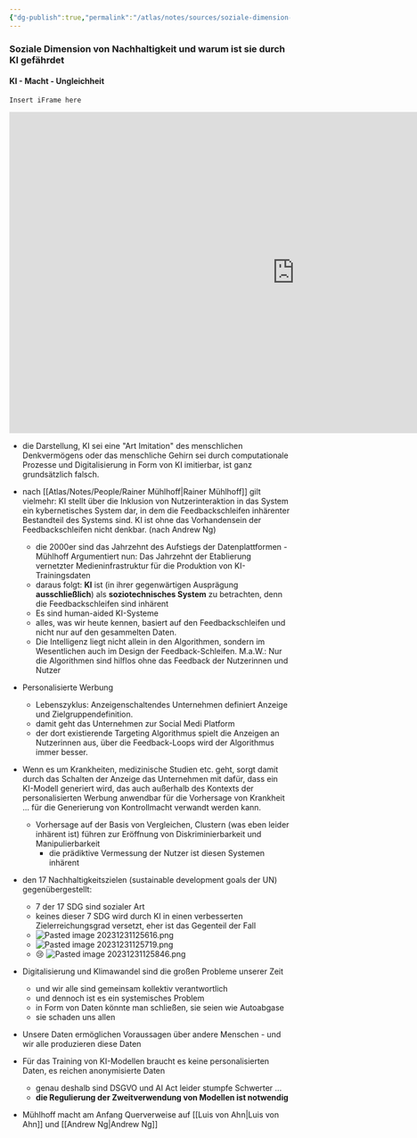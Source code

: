 ```yaml
---
{"dg-publish":true,"permalink":"/atlas/notes/sources/soziale-dimension-von-nachhaltigkeit-und-warum-ist-sie-durch-ki-gefaehrdet/","tags":["class/sourceNote"],"noteIcon":""}
---
```


### Soziale Dimension von Nachhaltigkeit und warum ist sie durch KI gefährdet
#### KI - Macht - Ungleichheit
`Insert iFrame here`
<iframe width="1024" height="576" src="https://media.ccc.de/v/37c3-11937-ki_macht_ungleichheit/oembed" frameborder="0" allowfullscreen></iframe>

- die Darstellung, KI sei eine "Art Imitation" des menschlichen Denkvermögens oder das menschliche Gehirn sei durch computationale Prozesse und Digitalisierung in Form von KI imitierbar, ist ganz grundsätzlich falsch. 
- nach [[Atlas/Notes/People/Rainer Mühlhoff\|Rainer Mühlhoff]] gilt vielmehr: KI stellt über die Inklusion von Nutzerinteraktion in das System ein kybernetisches System dar, in dem die Feedbackschleifen inhärenter Bestandteil des Systems sind. KI ist ohne das Vorhandensein der Feedbackschleifen nicht denkbar. (nach Andrew Ng)
	- die 2000er sind das Jahrzehnt des Aufstiegs der Datenplattformen - Mühlhoff Argumentiert nun: Das Jahrzehnt der Etablierung vernetzter Medieninfrastruktur für die Produktion von KI-Trainingsdaten
	- daraus folgt: **KI** ist (in ihrer gegenwärtigen Ausprägung **ausschließlich**) als **soziotechnisches System** zu betrachten, denn die Feedbackschleifen sind inhärent
	- Es sind human-aided KI-Systeme
	- alles, was wir heute kennen, basiert auf den Feedbackschleifen und nicht nur auf den gesammelten Daten.
	- Die Intelligenz liegt nicht allein in den Algorithmen, sondern im Wesentlichen auch im Design der Feedback-Schleifen. M.a.W.: Nur die Algorithmen sind hilflos ohne das Feedback der Nutzerinnen und Nutzer 

- Personalisierte Werbung
	- Lebenszyklus: Anzeigenschaltendes Unternehmen definiert Anzeige und Zielgruppendefinition.
	- damit geht das Unternehmen zur Social Medi Platform
	- der dort existierende Targeting Algorithmus spielt die Anzeigen an Nutzerinnen aus, über die Feedback-Loops wird der Algorithmus immer besser.
- Wenn es um Krankheiten, medizinische Studien etc. geht, sorgt damit durch das Schalten der Anzeige das Unternehmen mit dafür, dass ein KI-Modell generiert wird, das auch außerhalb des Kontexts der personalisierten Werbung anwendbar für die Vorhersage von Krankheit ... für die Generierung von Kontrollmacht verwandt werden kann.
	- Vorhersage auf der Basis von Vergleichen, Clustern (was eben leider inhärent ist) führen zur Eröffnung von Diskriminierbarkeit und Manipulierbarkeit
		- die prädiktive Vermessung der Nutzer ist diesen Systemen inhärent

- den 17 Nachhaltigkeitszielen (sustainable development goals der UN) gegenübergestellt:
	- 7 der 17 SDG sind sozialer Art
	- keines dieser 7 SDG wird durch KI in einen verbesserten Zielerreichungsgrad versetzt, eher ist das Gegenteil der Fall
	- ![Pasted image 20231231125616.png](/img/user/Atlas/Tools/Images/Pasted%20image%2020231231125616.png)
	- ![Pasted image 20231231125719.png](/img/user/Atlas/Tools/Images/Pasted%20image%2020231231125719.png)
	- 😢 ![Pasted image 20231231125846.png](/img/user/Atlas/Tools/Images/Pasted%20image%2020231231125846.png)

- Digitalisierung und Klimawandel sind die großen Probleme unserer Zeit
	- und wir alle sind gemeinsam kollektiv verantwortlich
	- und dennoch ist es ein systemisches Problem
	- in Form von Daten könnte man schließen, sie seien wie Autoabgase
	- sie schaden uns allen
- Unsere Daten ermöglichen Voraussagen über andere Menschen - und wir alle produzieren diese Daten
- Für das Training von KI-Modellen braucht es keine personalisierten Daten, es reichen anonymisierte Daten
	- genau deshalb sind DSGVO und AI Act leider stumpfe Schwerter ... 
	- **die Regulierung der Zweitverwendung von Modellen ist notwendig**



- Mühlhoff macht am Anfang Querverweise auf [[Luis von Ahn\|Luis von Ahn]] und [[Andrew Ng\|Andrew Ng]]